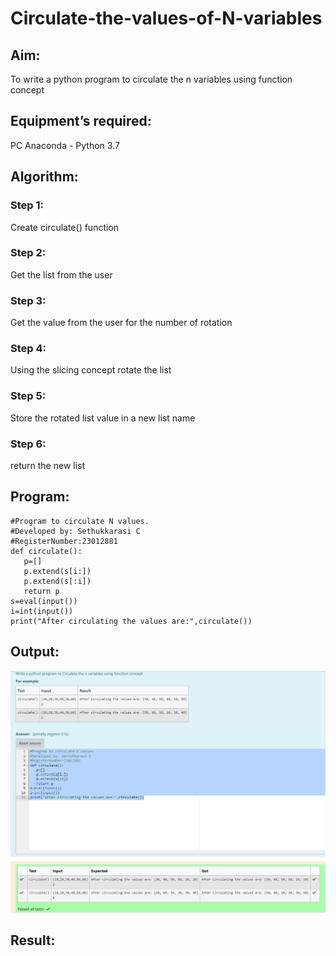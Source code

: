 # Circulate-the-values-of-N-variables
## Aim:
To write a python program to circulate the n variables using function concept
## Equipment’s required:
PC
Anaconda - Python 3.7
## Algorithm: 
### Step 1: 
Create circulate() function
### Step 2: 
Get the list from the user
### Step 3: 
Get the value from the user for the number of rotation
### Step 4: 
Using the slicing concept rotate the list

### Step 5: 
Store the rotated list value in a new list name
### Step 6: 
return the new list
## Program:
```
#Program to circulate N values.
#Developed by: Sethukkarasi C
#RegisterNumber:23012881
def circulate():
   p=[]
   p.extend(s[i:])
   p.extend(s[:i])
   return p
s=eval(input())
i=int(input())
print("After circulating the values are:",circulate())
```
## Output:
![output](/circulateoutput.png)
## Result:
